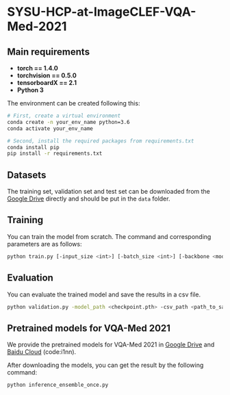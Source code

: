 # SYSU-HCP-at-ImageCLEF-VQA-Med-2021
<!-- This repository is the official implementation of paper [HCP-MIC at VQA-Med 2020: Effective Visual Representation for Medical Visual Quesion Answering](http://ceur-ws.org/Vol-2696/paper_74.pdf). -->

<!-- ## Citing this repository
If you find this code useful in your work, please consider citing us:

```
@inproceedings{chen2020hcp-mic,
  author    = {Guanqi Chen and
               Haifan Gong and
               Guanbin Li},
  title     = {{HCP-MIC} at VQA-Med 2020: Effective Visual Representation for Medical Visual Question Answering},
  booktitle = {Working Notes of {CLEF} 2020 - Conference and Labs of the Evaluation Forum, Thessaloniki, Greece, September 22-25, 2020},
  series    = {{CEUR} Workshop Proceedings},
  volume    = {2696},
  year      = {2020},
}
``` -->

## Main requirements

  * **torch == 1.4.0**
  * **torchvision == 0.5.0**
  * **tensorboardX == 2.1**
  * **Python 3**

The environment can be created following this:
```bash
# First, create a virtual environment
conda create -n your_env_name python=3.6
conda activate your_env_name

# Second, install the required packages from requirements.txt
conda install pip
pip install -r requirements.txt
```

## Datasets

The training set, validation set and test set can be downloaded from the [Google Drive](https://drive.google.com/file/d/1ovF5HF4t49ZJ8YMmaydfvcfeOf08h3yR/view?usp=sharing) directly and should be put in the `data` folder. 

## Training

You can train the model from scratch. The command and corresponding parameters are as follows:
```bash
python train.py [-input_size <int>] [-batch_size <int>] [-backbone <model_name>] [-train_set <Med_LT_train or train>] [-gpu <int>] [-world_size <int>] [-port <int>] [--mixup] [--label_smooth] [--superloss] [-dryrun] [-resume_path <checkpoint.pth>] [-pretrain <checkpoint.pth>]
```

## Evaluation

You can evaluate the trained model and save the results in a csv file.
```bash
python validation.py -model_path <checkpoint.pth> -csv_path <path_to_save_evaluation_results> [-input_size <int>] [-backbone <model>] [-gpu <int>]
```

## Pretrained models for VQA-Med 2021

We provide the pretrained models for VQA-Med 2021 in [Google Drive](https://drive.google.com/file/d/1tsTlAD6VDVhTd-9ocLEmgcoXZKBJqdnS/view?usp=sharing) and [Baidu Cloud](https://pan.baidu.com/s/1Q-P4mqmq2jFDQ2DyYenbqw) (code:i1nn). 

After downloading the models, you can get the result by the following command:
```bash
python inference_ensemble_once.py
```

<!-- The BBN is mainly modified from [BBN](https://github.com/Megvii-Nanjing/BBN), Bio-Bert pretrain is obtained from [Biobert](https://github.com/dmis-lab/biobert), the pickle data should be under the ```BBN-BioBert-Inference/data/``` folder.  -->

<!-- ## Contacts
If you have any questions about our work, please do not hesitate to contact us by emails.

Haifan Gong: haifangong@outlook.com -->